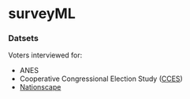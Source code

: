 # surveyML

### Datsets

Voters interviewed for:

* ANES
* Cooperative Congressional Election Study ([CCES](https://cces.gov.harvard.edu))
* [Nationscape](https://www.voterstudygroup.org/publication/nationscape-data-set)